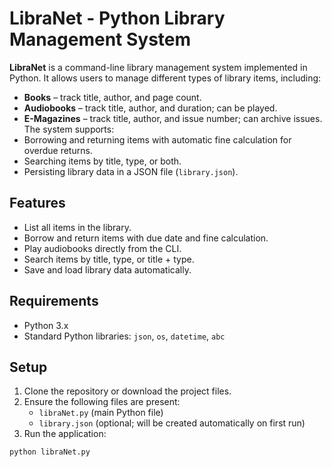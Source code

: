 # LibraNet - Python Library Management System
**LibraNet** is a command-line library management system implemented in Python. It allows users to manage different types of library items, including:
- **Books** – track title, author, and page count.
- **Audiobooks** – track title, author, and duration; can be played.
- **E-Magazines** – track title, author, and issue number; can archive issues.
The system supports:
- Borrowing and returning items with automatic fine calculation for overdue returns.
- Searching items by title, type, or both.
- Persisting library data in a JSON file (`library.json`).
## Features
- List all items in the library.
- Borrow and return items with due date and fine calculation.
- Play audiobooks directly from the CLI.
- Search items by title, type, or title + type.
- Save and load library data automatically.
## Requirements
- Python 3.x
- Standard Python libraries: `json`, `os`, `datetime`, `abc`
## Setup
1. Clone the repository or download the project files.
2. Ensure the following files are present:
   - `libraNet.py` (main Python file)
   - `library.json` (optional; will be created automatically on first run)
3. Run the application:
```bash
python libraNet.py
